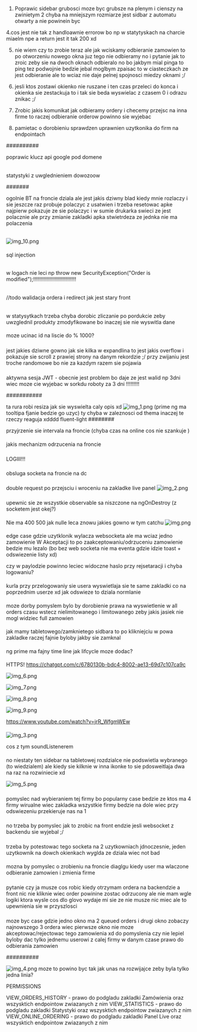 1. Poprawic sidebar grubosci moze byc grubsze na plenym i cienszy na zwinietym
2 chyba na mniejszym rozmiarze jest sidbar z automatu otwarty a nie powinein byc

4.cos jest nie tak z handloawnie errorow bo np w statytyskach na charcie miaelm npe a return jest it tak 200 xd

5. nie wiem czy to zrobie teraz ale jak wciskamy odbieranie zamowien to po otworzeniu nowego okna juz tego nie odbieramy no i pytanie 
jak to zroic zeby sie na dwoch oknach odbieralo no bo jakbym mial pinga to ping tez podwojnie bedzie jebal moglbym zpaisac to w ciasteczkach
ze jest odbieranie ale to wciaz nie daje pelnej spojnosci miedzy oknami ;/

6. jesli ktos zostawi okienko nie ruszane i ten czas przeleci do konca i okienka sie zestackuja to i tak sie beda wyswielac z czasem 0
i odrazu znikac ;/


7. Zrobic jakis komunikat jak odbieramy ordery i checemy przejsc na inna firme to raczej odbieranie orderow powinno sie wyjebac

8. pamietac o dorobieniu sprawdzen uprawnien uzytkonika do firm na endpointach

##########

poprawic klucz api google pod domene 

######

statystyki z uwglednieniem dowozoow

#######

ogolnie BT na froncie dziala ale jest jakis dziwny blad kiedy mnie rozlaczy i sie jeszcze raz probuje polaczyc z usatwien i trzeba resetowac apke
najpierw pokazuje ze sie polaczyc i w sumie drukarka swieci ze jest polacznie ale przy zmianie zakladki apka stwietrdeza ze jednka nie ma polaczenia


######
![img_10.png](img_10.png)

####


sql injection
######

w logach nie leci np             throw new SecurityException("Order is modified");!!!!!!!!!!!!!!!!!!!!!!!!!!!!!

######

//todo walidacja ordera i redirect jak jest stary front

######

w statysytkach trzeba chyba dorobic zliczanie po pordukcie zeby uwzglednil produkty zmodyfikowane bo inaczej sie nie wyswitla dane 

####

moze ucinac id na liscie do % 1000?

#####

jest jakies dziwne gowno jak sie kilka w expandlina to jest jakis overflow i pokazuje sie scroll z prawiej strony na danym rekordzie ;/ przy zwijaniu jest troche randomowe bo nie za kazdym razem sie pojawia

#####


aktywna sesja JWT - obecnie jest problem bo daje ze jest walid np 3dni wiec moze cie wyjebac w sorkdu roboty za 3 dni !!!!!!!!!

###########

ta rura robi resiza jak sie wyswielta caly opis xd
![img_1.png](img_1.png)
(prime ng ma tooltipa fjanie bedzie go uzyc)
ty chyba w zaleznosci od thema inaczej te rzeczy reaguja xdddd fluent-light
########

przyjrzenie sie intervala na froncie
(chyba czas na online cos nie szankuje
)
####

jakis mechanizm odrzucenia na froncie


###


LOGIII!!!

###

obsluga socketa na froncie na dc

###



double request po przejsciu i wroceniu na zakladke live panel
![img_2.png](img_2.png)

###
upewnic sie ze wszystkie observable sa niszczone na ngOnDestroy (z socketem jest okej?)

####
Nie ma 400 500 jak nulle leca znowu jakies gowno w tym catchu
![img.png](img.png)

####

edge case gdzie uzytklonik wylacza websocketa ale ma wciaz jedno zamowienie W Akceptacji to po zaakceptowaniu/odrzuceniu zamowienie bedzie mu lezalo (bo bez web socketa nie ma eventa gdzie idzie toast + odswiezenie listy xd)

czy w paylodzie powinno leciec widoczne haslo przy rejsetaracji i chyba logowaniu?

####

kurla przy przelogowaniy sie usera wyswietlaja sie te same zakladki co na poprzednim userze xd jak odswieze to dziala normlanie

####

moze dorby pomyslem bylo by dorobienie prawa na wyswietlenie w all orders czasu wstecz nielimitowanego i limitowanego zeby jakis jasiek
nie mogl widziec full zamowien

####

jak mamy tabletowego/zamknietego sidbara to po klikniejciu w powa zakladke raczej fajnie byloby jakby sie zamknal

####

ng prime ma fajny time line jak lifcycle moze dodac?

####

HTTPS! https://chatgpt.com/c/6780130b-bdc4-8002-ae13-69d7c107ca9c

![img_6.png](img_6.png)

![img_7.png](img_7.png)

![img_8.png](img_8.png)

![img_9.png](img_9.png)

https://www.youtube.com/watch?v=jrR_WfgmWEw

####

![img_3.png](img_3.png)

cos z tym soundListenerem


####

no niestaty ten sidebar na tabletowej rozdzialce nie podswietla wybranego (to wiedzialem) ale kiedy sie kilknie w inna ikonke to sie pdosweitlaja dwa na raz na rozwiniecie xd

![img_5.png](img_5.png)

###

pomyslec nad wybieraniem tej firmy bo popularny case bedzie ze ktos ma 4 firmy wirualne wiec zakladka wszystkie firmy bedzie na dole wiec przy odswiezeniu przekieruje nas na 1

###

no trzeba by pomyslec jak to zrobic na front endzie jesli websocket z backendu sie wyjebal ;/


###

trzeba by potestowac tego socketa na 2 uzytkowniach jdnoczesnie, jeden uzytkownik na dowch okienkach wyglda ze dziala wiec not bad


####

mozna by pomyslec o zrobieniu na froncie diaglgu kiedy user ma wlaczone odbieranie zamowien i zmienia firme


#####

pytanie czy ja musze cos robic kiedy otrzymam ordera na backendzie a front nic nie kliknie wiec order powinine zostac odrzucony 
ale nie mam wgle logiki ktora wysle cos dlo glovo wydaje mi sie ze nie musze nic miec ale to upewnienia sie w przyszlosci

###

moze byc case gdzie jedno okno ma 2 queued orders i drugi okno zobaczy najnowszego 3 ordera wiec pierwsze okno nie moze akceptowac/rejectowac
tego zamowienia xd do pomyslenia czy nie lepiel byloby dac tylko jednemu userowi z calej firmy w danym czase prawo do odbierania zamowien


##########

![img_4.png](img_4.png)
moze to powino byc tak jak unas na rozwijajce zeby byla tylko jedna linia?

PERMISSIONS

VIEW_ORDERS_HISTORY - prawo do podgladu zakladki Zamówienia oraz wszysktich endpointow zwiazanych z nim
VIEW_STATISTICS - prawo do podgladu zakladki Statystyki oraz wszysktich endpointow zwiazanych z nim
VIEW_ONLINE_ORDERING - prawo do podgladu zakladki Panel Live oraz wszysktich endpointow zwiazanych z nim
